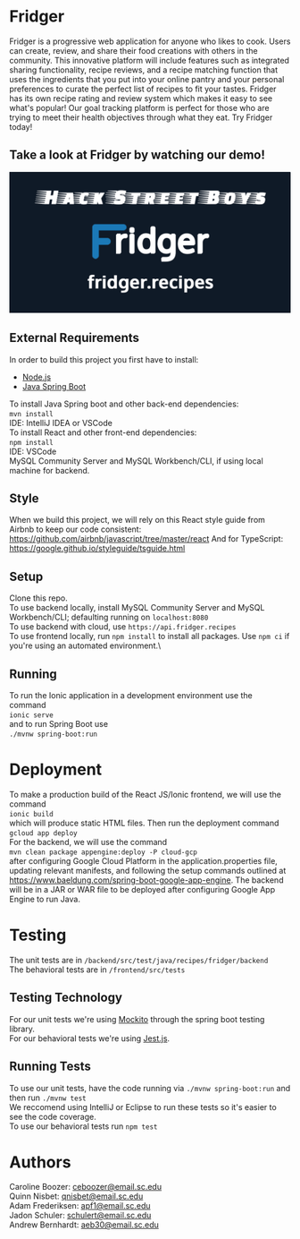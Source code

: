 # Fridger
Fridger is a progressive web application for anyone who likes to cook. Users can create, review, and share their food creations with others in the community. This innovative platform will include features such as integrated sharing functionality, recipe reviews, and a recipe matching function that uses the ingredients that you put into your online pantry and your personal preferences to curate the perfect list of recipes to fit your tastes. Fridger has its own recipe rating and review system which makes it easy to see what's popular! Our goal tracking platform is perfect for those who are trying to meet their health objectives through what they eat. Try Fridger today!
## Take a look at Fridger by watching our demo!
[![Youtube-Fridger-Demo](https://github.com/SCCapstone/hackstreetboys/blob/main/Documentation/branding/banner.png?raw=true)](https://www.youtube.com/watch?v=z65AUrZuy1Y)
## External Requirements
In order to build this project you first have to install:
* [Node.js](https://nodejs.org/en/)
* [Java Spring Boot](https://spring.io/projects/spring-boot)

To install Java Spring boot and other back-end dependencies: \
`mvn install` \
IDE: IntelliJ IDEA or VSCode \
To install React and other front-end dependencies: \
`npm install` \
IDE: VSCode\
MySQL Community Server and MySQL Workbench/CLI, if using local machine for backend.
## Style
When we build this project, we will rely on this React style guide from Airbnb to keep our code consistent: 
<https://github.com/airbnb/javascript/tree/master/react>
And for TypeScript:
https://google.github.io/styleguide/tsguide.html
## Setup
Clone this repo.\
To use backend locally, install MySQL Community Server and MySQL Workbench/CLI; defaulting running on `localhost:8080`\
To use backend with cloud, use `https://api.fridger.recipes` \
To use frontend locally, run `npm install` to install all packages. Use `npm ci` if you're using an automated environment.\
## Running
To run the Ionic application in a development environment use the command \
`ionic serve` \
and to run Spring Boot use \
`./mvnw spring-boot:run`
# Deployment
To make a production build of the React JS/Ionic frontend, we will use the command \
`ionic build` \
which will produce static HTML files. 
Then run the deployment command\
`gcloud app deploy`\
For the backend, we will use the command \
`mvn clean package appengine:deploy -P cloud-gcp` \
after configuring Google Cloud Platform in the application.properties file, updating relevant manifests, and following the setup commands outlined at https://www.baeldung.com/spring-boot-google-app-engine. The backend will be in a JAR or WAR file to be deployed after configuring Google App Engine to run Java.
# Testing
The unit tests are in `/backend/src/test/java/recipes/fridger/backend`\
The behavioral tests are in `/frontend/src/tests`
## Testing Technology
For our unit tests we're using [Mockito](https://site.mockito.org/) through the spring boot testing library.\
For our behavioral tests we're using [Jest.js](https://jestjs.io/docs/tutorial-react).
## Running Tests
To use our unit tests, have the code running via `./mvnw spring-boot:run` and then run `./mvnw test`\
We reccomend using IntelliJ or Eclipse to run these tests so it's easier to see the code coverage.\
To use our behavioral tests run `npm test`
# Authors
Caroline Boozer: ceboozer@email.sc.edu \
Quinn Nisbet: qnisbet@email.sc.edu \
Adam Frederiksen: apf1@email.sc.edu \
Jadon Schuler: schulert@email.sc.edu \
Andrew Bernhardt: aeb30@email.sc.edu
